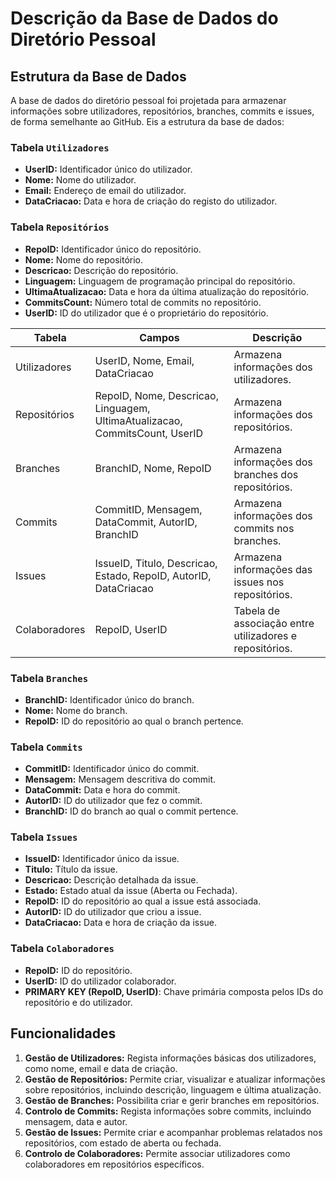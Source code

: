 

# Descrição da Base de Dados do Diretório Pessoal

## Estrutura da Base de Dados

A base de dados do diretório pessoal foi projetada para armazenar informações sobre utilizadores, repositórios, branches, commits e issues, de forma semelhante ao GitHub. Eis a estrutura da base de dados:

### Tabela `Utilizadores`

- **UserID:** Identificador único do utilizador.
- **Nome:** Nome do utilizador.
- **Email:** Endereço de email do utilizador.
- **DataCriacao:** Data e hora de criação do registo do utilizador.

### Tabela `Repositórios`

- **RepoID:** Identificador único do repositório.
- **Nome:** Nome do repositório.
- **Descricao:** Descrição do repositório.
- **Linguagem:** Linguagem de programação principal do repositório.
- **UltimaAtualizacao:** Data e hora da última atualização do repositório.
- **CommitsCount:** Número total de commits no repositório.
- **UserID:** ID do utilizador que é o proprietário do repositório.

| Tabela       | Campos                      | Descrição                                                     |
|--------------|-----------------------------|---------------------------------------------------------------|
| Utilizadores | UserID, Nome, Email, DataCriacao | Armazena informações dos utilizadores.                       |
| Repositórios | RepoID, Nome, Descricao, Linguagem, UltimaAtualizacao, CommitsCount, UserID | Armazena informações dos repositórios. |
| Branches     | BranchID, Nome, RepoID      | Armazena informações dos branches dos repositórios.           |
| Commits      | CommitID, Mensagem, DataCommit, AutorID, BranchID | Armazena informações dos commits nos branches.         |
| Issues       | IssueID, Titulo, Descricao, Estado, RepoID, AutorID, DataCriacao | Armazena informações das issues nos repositórios. |
| Colaboradores | RepoID, UserID              | Tabela de associação entre utilizadores e repositórios.       |

### Tabela `Branches`

- **BranchID:** Identificador único do branch.
- **Nome:** Nome do branch.
- **RepoID:** ID do repositório ao qual o branch pertence.

### Tabela `Commits`

- **CommitID:** Identificador único do commit.
- **Mensagem:** Mensagem descritiva do commit.
- **DataCommit:** Data e hora do commit.
- **AutorID:** ID do utilizador que fez o commit.
- **BranchID:** ID do branch ao qual o commit pertence.

### Tabela `Issues`

- **IssueID:** Identificador único da issue.
- **Titulo:** Título da issue.
- **Descricao:** Descrição detalhada da issue.
- **Estado:** Estado atual da issue (Aberta ou Fechada).
- **RepoID:** ID do repositório ao qual a issue está associada.
- **AutorID:** ID do utilizador que criou a issue.
- **DataCriacao:** Data e hora de criação da issue.

### Tabela `Colaboradores`

- **RepoID:** ID do repositório.
- **UserID:** ID do utilizador colaborador.
- **PRIMARY KEY (RepoID, UserID)**: Chave primária composta pelos IDs do repositório e do utilizador.

## Funcionalidades

1. **Gestão de Utilizadores:** Regista informações básicas dos utilizadores, como nome, email e data de criação.
2. **Gestão de Repositórios:** Permite criar, visualizar e atualizar informações sobre repositórios, incluindo descrição, linguagem e última atualização.
3. **Gestão de Branches:** Possibilita criar e gerir branches em repositórios.
4. **Controlo de Commits:** Regista informações sobre commits, incluindo mensagem, data e autor.
5. **Gestão de Issues:** Permite criar e acompanhar problemas relatados nos repositórios, com estado de aberta ou fechada.
6. **Controlo de Colaboradores:** Permite associar utilizadores como colaboradores em repositórios específicos.

